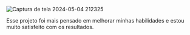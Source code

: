 ![Captura de tela 2024-05-04 212325](https://github.com/JonaSPyt/Slider/assets/91990996/de9a5746-95e4-4134-be43-7a3d1a0c631e)

Esse projeto foi mais pensado em melhorar minhas habilidades e estou muito satisfeito com os resultados.

